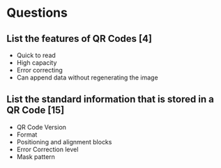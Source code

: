 # Questions

## List the features of QR Codes [4]

* Quick to read
* High capacity
* Error correcting
* Can append data without regenerating the image

## List the standard information that is stored in a QR Code [15]

* QR Code Version
* Format
* Positioning and alignment blocks
* Error Correction level
* Mask pattern


